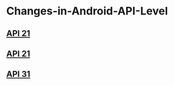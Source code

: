 # Changes-in-Android-API-Level

## [API 21](https://github.com/splineage/Changes-in-Android-API-Level/tree/main/API%2021)
## [API 21](https://github.com/splineage/Changes-in-Android-API-Level/tree/main/API%2022)
## [API 31](https://github.com/splineage/Changes-in-Android-API-Level/tree/main/API%2031)

